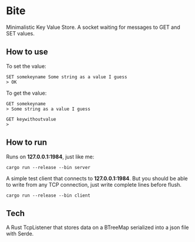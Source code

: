 # Bite

Minimalistic Key Value Store. A socket waiting for messages to GET and SET
values.

## How to use

To set the value:

    SET somekeyname Some string as a value I guess
    > OK

To get the value:

    GET somekeyname
    > Some string as a value I guess

    GET keywithoutvalue
    >

## How to run

Runs on **127.0.0.1:1984**, just like me:

    cargo run --release --bin server

A simple test client that connects to **127.0.0.1:1984**. But you should be able
to write from any TCP connection, just write complete lines before flush.

    cargo run --release --bin client

## Tech

A Rust TcpListener that stores data on a BTreeMap serialized into a json file
with Serde.
